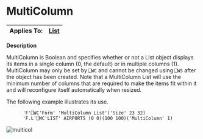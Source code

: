 




<h1 class="heading"><span class="name">MultiColumn</span></h1>

| Applies To: | [List](../a-z/list.md) |
| --- | ---  |


**Description**


MultiColumn is Boolean and specifies whether or not a List object displays its items in a single column (0, the default) or in multiple columns (1). MultiColumn may only be set by `⎕WC` and cannot be changed using `⎕WS` after the object has been created. Note that a MultiColumn List will use the minimum number of columns that are required to make the items fit within it and will reconfigure itself automatically when resized.


The following example illustrates its use.
```apl
      'F'⎕WC'Form' 'MultiColumn List'('Size' 23 32)
      'F.L'⎕WC'LIST' AIRPORTS (0 0)(100 100)('MultiColumn' 1)
```


![multicol](../img/multicol.gif)



